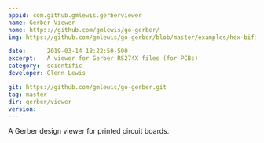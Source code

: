 ```yaml
---
appid: com.github.gmlewis.gerberviewer
name: Gerber Viewer
home: https://github.com/gmlewis/go-gerber/
img: https://github.com/gmlewis/go-gerber/blob/master/examples/hex-bifilar-coil/hex-bifilar-coil-layers.gif?raw=true

date:      2019-03-14 18:22:50-500
excerpt:   A viewer for Gerber RS274X files (for PCBs)
category:  scientific
developer: Glenn Lewis

git: https://github.com/gmlewis/go-gerber.git
tag: master
dir: gerber/viewer
version: 
---
```


A Gerber design viewer for printed circuit boards.
 
